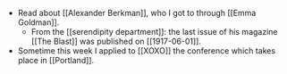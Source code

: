 - Read about [[Alexander Berkman]], who I got to through [[Emma Goldman]].
  - From the [[serendipity department]]: the last issue of his magazine [[The Blast]] was published on [[1917-06-01]].
- Sometime this week I applied to [[XOXO]] the conference which takes place in [[Portland]].